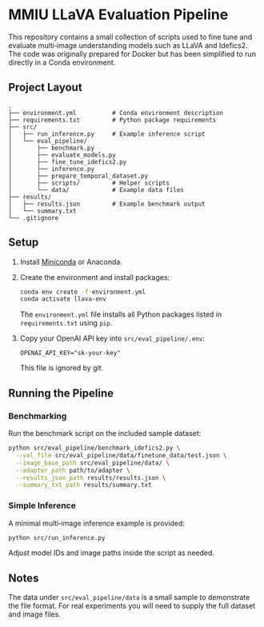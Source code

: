 # MMIU LLaVA Evaluation Pipeline

This repository contains a small collection of scripts used to fine tune and evaluate multi‑image understanding models such as LLaVA and Idefics2.  The code was originally prepared for Docker but has been simplified to run directly in a Conda environment.

## Project Layout

```
.
├── environment.yml          # Conda environment description
├── requirements.txt         # Python package requirements
├── src/
│   ├── run_inference.py     # Example inference script
│   └── eval_pipeline/
│       ├── benchmark.py
│       ├── evaluate_models.py
│       ├── fine_tune_idefics2.py
│       ├── inference.py
│       ├── prepare_temporal_dataset.py
│       ├── scripts/         # Helper scripts
│       └── data/            # Example data files
├── results/
│   ├── results.json         # Example benchmark output
│   └── summary.txt
└── .gitignore
```

## Setup

1. Install [Miniconda](https://docs.conda.io/en/latest/miniconda.html) or Anaconda.
2. Create the environment and install packages:

   ```bash
   conda env create -f environment.yml
   conda activate llava-env
   ```

   The `environment.yml` file installs all Python packages listed in `requirements.txt` using `pip`.

3. Copy your OpenAI API key into `src/eval_pipeline/.env`:

   ```env
   OPENAI_API_KEY="sk-your-key"
   ```

   This file is ignored by git.

## Running the Pipeline

### Benchmarking

Run the benchmark script on the included sample dataset:

```bash
python src/eval_pipeline/benchmark_idefics2.py \
  --val_file src/eval_pipeline/data/finetune_data/test.json \
  --image_base_path src/eval_pipeline/data/ \
  --adapter_path path/to/adapter \
  --results_json_path results/results.json \
  --summary_txt_path results/summary.txt
```

### Simple Inference

A minimal multi‑image inference example is provided:

```bash
python src/run_inference.py
```

Adjust model IDs and image paths inside the script as needed.

## Notes

The data under `src/eval_pipeline/data` is a small sample to demonstrate the file format. For real experiments you will need to supply the full dataset and image files.

